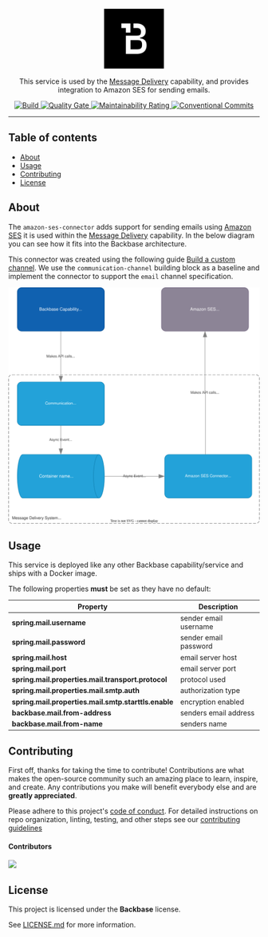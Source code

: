<p align="center">
  <img width="120" src="Backbase.png?raw=true" alt="Backbase Logo">
</p>

<p align="center">
This service is used by the <a href="https://community.backbase.com/documentation/foundation_services/latest/message_delivery">Message Delivery</a> capability, and provides integration to Amazon SES for sending emails.
<p>

<p align="center"> 
    <a href="https://github.com/backbase/amazon-ses-connector/actions/workflows/main.yml">
        <img src="https://github.com/backbase/amazon-ses-connector/actions/workflows/main.yml/badge.svg" alt="Build" />
    </a>
    <a href="https://sonarcloud.io/summary/new_code?id=Backbase_amazon-ses-connector">
        <img src="https://sonarcloud.io/api/project_badges/measure?project=Backbase_amazon-ses-connector&metric=alert_status" alt="Quality Gate" />
    </a>
    <a href="https://sonarcloud.io/summary/new_code?id=Backbase_amazon-ses-connector">
        <img src="https://sonarcloud.io/api/project_badges/measure?project=Backbase_amazon-ses-connector&metric=sqale_rating" alt="Maintainability Rating" />
    </a>
    <a href="https://conventionalcommits.org">
        <img src="https://img.shields.io/badge/Conventional%20Commits-1.0.0-yellow.svg" alt="Conventional Commits" />
    </a>
</p>

---

## Table of contents
* [About](#about)
* [Usage](#usage)
* [Contributing](#contributing)
* [License](#license)

## About

The `amazon-ses-connector` adds support for sending emails using [Amazon SES](https://aws.amazon.com/ses/) it is used within the [Message Delivery](https://community.backbase.com/documentation/foundation_services/latest/message_delivery) capability.
In the below diagram you can see how it fits into the Backbase architecture.

This connector was created using the following guide [Build a custom channel](https://community.backbase.com/documentation/foundation_services/latest/build_custom_channel). We use the `communication-channel` building block as a baseline and implement the connector to support the `email` channel specification.

![Architecture](docs/amazon-ses-connector.svg)

## Usage
This service is deployed like any other Backbase capability/service and ships with a Docker image.

The following properties **must** be set as they have no default:

Property | Description
--- | ---
**spring.mail.username** | sender email username
**spring.mail.password** | sender email password
**spring.mail.host** | email server host
**spring.mail.port** | email server port
**spring.mail.properties.mail.transport.protocol** | protocol used
**spring.mail.properties.mail.smtp.auth** | authorization type
**spring.mail.properties.mail.smtp.starttls.enable** | encryption enabled
**backbase.mail.from-address** | senders email address
**backbase.mail.from-name** | senders name


## Contributing

First off, thanks for taking the time to contribute! Contributions are what makes the open-source community such an amazing place to learn, inspire, and create. Any contributions you make will benefit everybody else and are **greatly appreciated**.

Please adhere to this project's [code of conduct](CODE_OF_CONDUCT.md). For detailed instructions on repo organization, linting, testing, and other
steps see our [contributing guidelines](CONTRIBUTING.md)

#### Contributors

[![](https://contrib.rocks/image?repo=backbase/amazon-ses-connector)](https://github.com/backbase/amazon-ses-connector/graphs/contributors)

## License

This project is licensed under the **Backbase** license.

See [LICENSE.md](LICENSE.md) for more information.